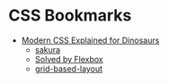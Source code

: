 # CSS Bookmarks
- [Modern CSS Explained for Dinosaurs](https://peterxjang.com/blog/modern-css-explained-for-dinosaurs.html)
  - [sakura](https://github.com/oxalorg/sakura)
  - [Solved by Flexbox](https://philipwalton.github.io/solved-by-flexbox/demos/holy-grail/)
  - [grid-based-layout](https://peterxjang.com/blog/modern-css-explained-for-dinosaurs.html#grid-based-layout)
